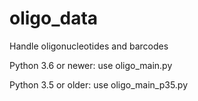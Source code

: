 # oligo_data
Handle oligonucleotides and barcodes

Python 3.6 or newer: use oligo_main.py

Python 3.5 or older: use oligo_main_p35.py
